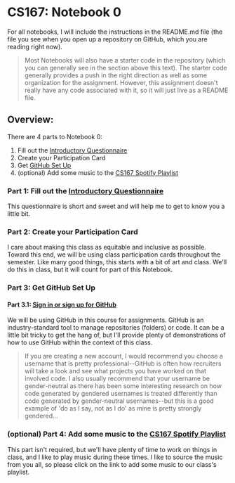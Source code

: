 # CS167: Notebook 0
For all notebooks, I will include the instructions in the README.md file (the file you see when you open up a repository on GitHub, which you are reading right now). 

> Most Notebooks will also have a starter code in the repository (which you can generally see in the section above this text). The starter code generally provides a push in the right direction as well as some organization for the assignment. However, this assignment doesn't really have any code associated with it, so it will just live as a README file. 

## Overview:
There are 4 parts to Notebook 0: 
1. Fill out the [Introductory Questionnaire](https://tinyurl.com/3t2ustza)
2. Create your Participation Card
3. Get [GitHub Set Up](https://classroom.github.com/classrooms/123478730-s23-cs167)
4. (optional) Add some music to the [CS167 Spotify Playlist](https://open.spotify.com/playlist/0rTRc8YwER0mJJDylLTfk8?si=7f6319f4854040db)
<!-- 4. Sign up for [PollEverywhere](https://PollEv.com/meredithmoore011/register)-->


### Part 1: Fill out the [Introductory Questionnaire](https://tinyurl.com/3t2ustza)
This questionnaire is short and sweet and will help me to get to know you a little bit.

### Part 2: Create your Participation Card
I care about making this class as equitable and inclusive as possible. Toward this end, we will be using class participation cards throughout the semester. Like many good things, this starts with a bit of art and class. We'll do this in class, but it will count for part of this Notebook.

### Part 3: Get GitHub Set Up
#### Part 3.1: [Sign in or sign up for GitHub](https://github.com/)
We will be using GitHub in this course for assignments. GitHub is an industry-standard tool to manage repositories (folders) or code. It can be a little bit tricky to get the hang of, but I'll provide plenty of demonstrations of how to use GitHub within the context of this class. 

> If you are creating a new account, I would recommend you choose a username that is pretty professional--GitHub is often how recruiters will take a look and see what projects you have worked on that involved code. I also usually recommend that your username be gender-neutral as there has been some interesting research on how code generated by gendered usernames is treated differently than code generated by gender-neutral usernames--but this is a good example of 'do as I say, not as I do' as mine is pretty strongly gendered... 

<!--#### Part 3.2 [Join our GitHub Classroom](https://classroom.github.com/classrooms/123478730-s23-cs167 )
Use this link in the heading to link your GitHub account to our GitHub Classroom. We will be using GitHub Classroom for the Notebooks and projects for this course. -->

<!--### Part 4: [Sign Up for PollEverywhere](https://PollEv.com/meredithmoore011/register)
PollEverywhere is a nifty tool that lets me poll the class. I use it to take attendance, as well as check to see how well the material I'm teaching is sticking. It's $13.99 for a year, and you will need to pay this with a credit card when you create an account. 
> If you already have used PollEverywhere with me this year, lucky you, you don't need to do this step.-->

### (optional) Part 4: Add some music to the [CS167 Spotify Playlist](https://open.spotify.com/playlist/0rTRc8YwER0mJJDylLTfk8?si=7f6319f4854040db)
This part isn't required, but we'll have plenty of time to work on things in class, and I like to play music during these times. I like to source the music from you all, so please click on the link to add some music to our class's playlist.

